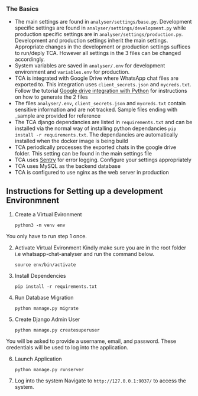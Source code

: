 ### The Basics

- The main settings are found in `analyser/settings/base.py`. Development specific settings are found in `analyser/settings/development.py` while production specific settings are in `analyser/settings/production.py`. Development and production settings inherit the main settings. Appropriate changes in the development or production settings suffices to run/deply TCA. However all settings in the 3 files can be changed accordingly.
- System variables are saved in `analyser/.env` for development environment and `variables.env` for production.
- TCA is integrated with Google Drive where WhatsApp chat files are exported to. This integration uses `client_secrets.json` and `mycreds.txt`. Follow the tutorial [Google drive integration with Python](https://developers.google.com/drive/api/v3/about-sdk) for instructions on how to generate the 2 files
- The files `analyser/.env`, `client_secrets.json` and `mycreds.txt` contain sensitive information and are not tracked. Sample files ending with _sample are provided for reference
- The TCA django dependancies are listed in `requirements.txt` and can be installed via the normal way of installing python dependancies `pip install -r requirements.txt`. The dependancies are automatically installed when the docker image is being build
- TCA periodically processes the exported chats in the google drive folder. This setting can be found in the main settings file
- TCA uses [Sentry](https://sentry.io/welcome/) for error logging. Configure your settings appropriately
- TCA uses MySQL as the backend database
- TCA is configured to use nginx as the web server in production


## Instructions for Setting up a development Environmnent

1.  Create a Virtual Evironment

        python3 -m venv env

You only have to run step 1 once.

2.  Activate Virtual Evironment
    Kindly make sure you are in the root folder i.e whatsapp-chat-analyser and run the command below.

        source env/bin/activate

3.  Install Dependencies

        pip install -r requirements.txt

4.  Run Database Migration

        python manage.py migrate

5.  Create Django Admin User

        python manage.py createsuperuser

You will be asked to provide a username, email, and password. These credentials will be used to log into the application.

6.  Launch Application

        python manage.py runserver

7. Log into the system
   Navigate to `http://127.0.0.1:9037/` to access the system.
